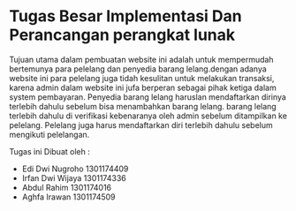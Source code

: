 # Tugas Besar Implementasi Dan Perancangan perangkat lunak

Tujuan utama dalam pembuatan website ini adalah untuk mempermudah bertemunya para pelelang dan penyedia barang lelang.dengan adanya website ini para pelelang juga tidah kesulitan untuk melakukan transaksi, karena admin dalam website ini jufa berperan sebagai pihak ketiga dalam system pembayaran. Penyedia barang lelang haruslan mendaftarkan dirinya terlebih dahulu sebelum bisa menambahkan barang lelang. barang lelang terlebih dahulu di verifikasi kebenaranya oleh admin sebelum ditampilkan ke pelelang. Pelelang juga harus mendaftarkan diri terlebih dahulu sebelum mengikuti pelelangan.

Tugas ini Dibuat oleh : 

* Edi Dwi Nugroho 1301174409
* Irfan Dwi Wijaya 1301174336
* Abdul Rahim 1301174016
* Aghfa Irawan 1301174509
